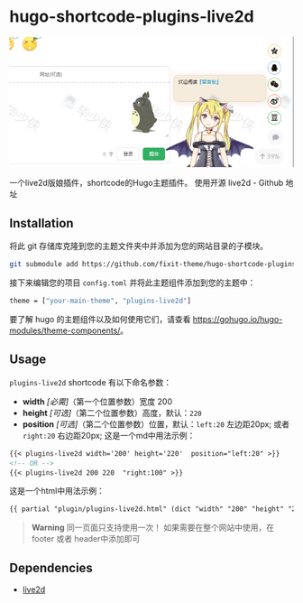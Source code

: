 # hugo-shortcode-plugins-live2d

![preview](hugo-live2d.png)

一个live2d版娘插件，shortcode的Hugo主题插件。
使用开源 live2d - Github 地址

## Installation

将此 git 存储库克隆到您的主题文件夹中并添加为您的网站目录的子模块。

```bash
git submodule add https://github.com/fixit-theme/hugo-shortcode-plugins-live2d.git themes/plugins-live2d
```

接下来编辑您的项目 `config.toml` 并将此主题组件添加到您的主题中：

```bash
theme = ["your-main-theme", "plugins-live2d"]
```

要了解 hugo 的主题组件以及如何使用它们，请查看 <https://gohugo.io/hugo-modules/theme-components/>。

## Usage

`plugins-live2d` shortcode 有以下命名参数：

  - **width** *[必需]*（第一个位置参数）宽度 200
  - **height** *[可选]*（第二个位置参数）高度，默认：`220`
  - **position** *[可选]*（第二个位置参数）位置，默认：`left:20` 左边距20px; 或者 `right:20` 右边距20px;
这是一个md中用法示例：

```markdown
{{< plugins-live2d width='200' height='220'  position="left:20" >}}
<!-- OR -->
{{< plugins-live2d 200 220  "right:100" >}}
```

这是一个html中用法示例：

```html
{{ partial "plugin/plugins-live2d.html" (dict "width" "200" "height" "220" "position" "right:10" ) -}}
```

> **Warning** 同一页面只支持使用一次！
> 如果需要在整个网站中使用，在footer 或者 header中添加即可

## Dependencies

- [live2d](https://github.com/fghrsh/live2d_demo)
